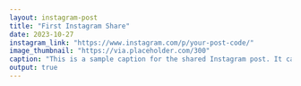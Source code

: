 ```yaml
---
layout: instagram-post
title: "First Instagram Share"
date: 2023-10-27
instagram_link: "https://www.instagram.com/p/your-post-code/"
image_thumbnail: "https://via.placeholder.com/300"
caption: "This is a sample caption for the shared Instagram post. It can be a brief summary or a direct copy of the original caption."
output: true
---
```

